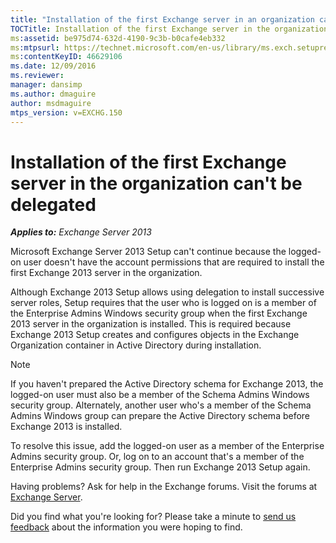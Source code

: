 ```yaml
---
title: "Installation of the first Exchange server in an organization can't be delegated"
TOCTitle: Installation of the first Exchange server in the organization can't be delegated
ms:assetid: be975d74-632d-4190-9c3b-b0cafe4eb332
ms:mtpsurl: https://technet.microsoft.com/en-us/library/ms.exch.setupreadiness.delegatedcafefirstinstall(v=EXCHG.150)
ms:contentKeyID: 46629106
ms.date: 12/09/2016
ms.reviewer: 
manager: dansimp
ms.author: dmaguire
author: msdmaguire
mtps_version: v=EXCHG.150
---
```


# Installation of the first Exchange server in the organization can't be delegated

_**Applies to:** Exchange Server 2013_

Microsoft Exchange Server 2013 Setup can't continue because the logged-on user doesn't have the account permissions that are required to install the first Exchange 2013 server in the organization.

Although Exchange 2013 Setup allows using delegation to install successive server roles, Setup requires that the user who is logged on is a member of the Enterprise Admins Windows security group when the first Exchange 2013 server in the organization is installed. This is required because Exchange 2013 Setup creates and configures objects in the Exchange Organization container in Active Directory during installation.

> [!NOTE]
> If you haven't prepared the Active Directory schema for Exchange 2013, the logged-on user must also be a member of the Schema Admins Windows security group. Alternately, another user who's a member of the Schema Admins Windows group can prepare the Active Directory schema before Exchange 2013 is installed.

To resolve this issue, add the logged-on user as a member of the Enterprise Admins security group. Or, log on to an account that's a member of the Enterprise Admins security group. Then run Exchange 2013 Setup again.

Having problems? Ask for help in the Exchange forums. Visit the forums at [Exchange Server](https://go.microsoft.com/fwlink/p/?linkid=60612).

Did you find what you're looking for? Please take a minute to [send us feedback](mailto:exsetuphelpfeedback@microsoft.com?subject=exchange%202013%20setup%20help%20feedback) about the information you were hoping to find.
